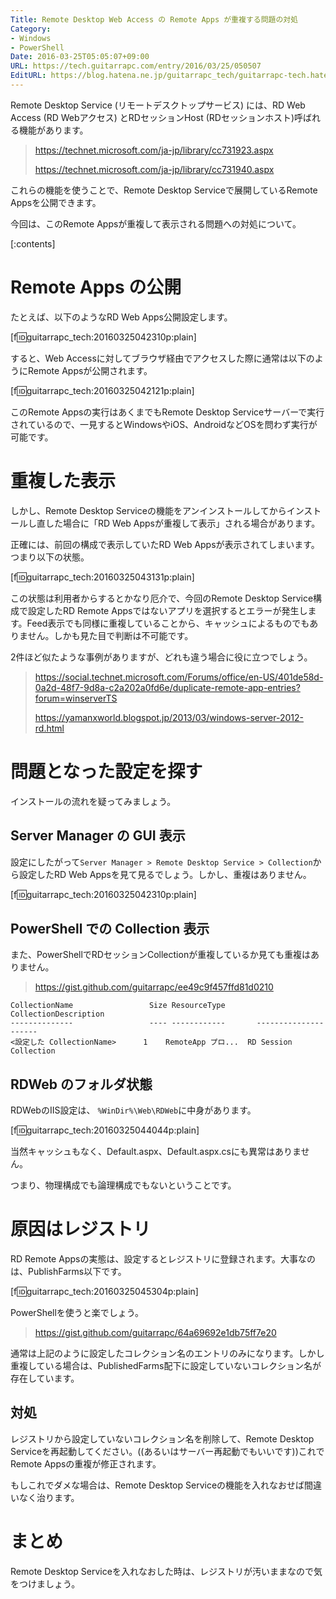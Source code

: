 ```yaml
---
Title: Remote Desktop Web Access の Remote Apps が重複する問題の対処
Category:
- Windows
- PowerShell
Date: 2016-03-25T05:05:07+09:00
URL: https://tech.guitarrapc.com/entry/2016/03/25/050507
EditURL: https://blog.hatena.ne.jp/guitarrapc_tech/guitarrapc-tech.hatenablog.com/atom/entry/10328537792368428860
---
```


Remote Desktop Service (リモートデスクトップサービス) には、RD Web Access (RD Webアクセス) とRDセッションHost (RDセッションホスト)呼ばれる機能があります。

> https://technet.microsoft.com/ja-jp/library/cc731923.aspx
>
> https://technet.microsoft.com/ja-jp/library/cc731940.aspx


これらの機能を使うことで、Remote Desktop Serviceで展開しているRemote Appsを公開できます。

今回は、このRemote Appsが重複して表示される問題への対処について。


[:contents]

# Remote Apps の公開

たとえば、以下のようなRD Web Apps公開設定します。

[f:id:guitarrapc_tech:20160325042310p:plain]

すると、Web Accessに対してブラウザ経由でアクセスした際に通常は以下のようにRemote Appsが公開されます。

[f:id:guitarrapc_tech:20160325042121p:plain]

このRemote Appsの実行はあくまでもRemote Desktop Serviceサーバーで実行されているので、一見するとWindowsやiOS、AndroidなどOSを問わず実行が可能です。

# 重複した表示

しかし、Remote Desktop Serviceの機能をアンインストールしてからインストールし直した場合に「RD Web Appsが重複して表示」される場合があります。

正確には、前回の構成で表示していたRD Web Appsが表示されてしまいます。つまり以下の状態。

[f:id:guitarrapc_tech:20160325043131p:plain]

この状態は利用者からするとかなり厄介で、今回のRemote Desktop Service構成で設定したRD Remote Appsではないアプリを選択するとエラーが発生します。Feed表示でも同様に重複していることから、キャッシュによるものでもありません。しかも見た目で判断は不可能です。

2件ほど似たような事例がありますが、どれも違う場合に役に立つでしょう。

> https://social.technet.microsoft.com/Forums/office/en-US/401de58d-0a2d-48f7-9d8a-c2a202a0fd6e/duplicate-remote-app-entries?forum=winserverTS
>
> https://yamanxworld.blogspot.jp/2013/03/windows-server-2012-rd.html


# 問題となった設定を探す

インストールの流れを疑ってみましょう。

## Server Manager の GUI 表示

設定にしたがって`Server Manager > Remote Desktop Service > Collection`から設定したRD Web Appsを見て見るでしょう。しかし、重複はありません。

[f:id:guitarrapc_tech:20160325042310p:plain]

## PowerShell での Collection 表示

また、PowerShellでRDセッションCollectionが重複しているか見ても重複はありません。

> https://gist.github.com/guitarrapc/ee49c9f457ffd81d0210

```
CollectionName                 Size ResourceType       CollectionDescription
--------------                 ---- ------------       ---------------------
<設定した CollectionName>      1    RemoteApp プロ...  RD Session Collection
```

## RDWeb のフォルダ状態


RDWebのIIS設定は、 `%WinDir%\Web\RDWeb`に中身があります。

[f:id:guitarrapc_tech:20160325044044p:plain]

当然キャッシュもなく、Default.aspx、Default.aspx.csにも異常はありません。

つまり、物理構成でも論理構成でもないということです。

# 原因はレジストリ

RD Remote Appsの実態は、設定するとレジストリに登録されます。大事なのは、PublishFarms以下です。

[f:id:guitarrapc_tech:20160325045304p:plain]

PowerShellを使うと楽でしょう。

> https://gist.github.com/guitarrapc/64a69692e1db75ff7e20

通常は上記のように設定したコレクション名のエントリのみになります。しかし重複している場合は、PublishedFarms配下に設定していないコレクション名が存在しています。

## 対処

レジストリから設定していないコレクション名を削除して、Remote Desktop Serviceを再起動してください。((あるいはサーバー再起動でもいいです))これでRemote Appsの重複が修正されます。

もしこれでダメな場合は、Remote Desktop Serviceの機能を入れなおせば間違いなく治ります。

# まとめ

Remote Desktop Serviceを入れなおした時は、レジストリが汚いままなので気をつけましょう。
